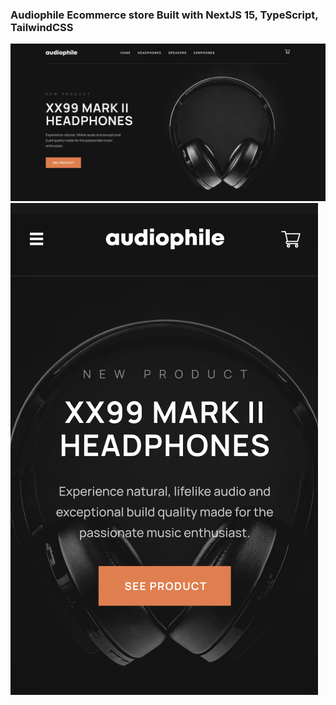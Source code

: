 ### Audiophile Ecommerce store Built with NextJS 15, TypeScript, TailwindCSS

![Desktop](<./src/assets/imgs%20(2).png>)
![Mobile](<./src/assets/imgs%20(1).png>)
